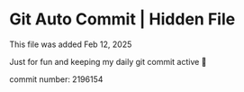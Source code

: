 # Git Auto Commit | Hidden File

This file was added Feb 12, 2025

Just for fun and keeping my daily git commit active 🤪

commit number: 2196154

